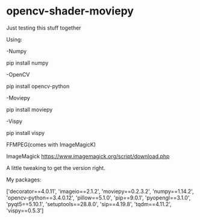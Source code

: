 # opencv-shader-moviepy
Just testing this stuff together

Using:

-Numpy

pip install numpy

-OpenCV

pip install opencv-python

-Moviepy

pip install moviepy

-Vispy

pip install vispy 

FFMPEG(comes with ImageMagicK)

ImageMagick
https://www.imagemagick.org/script/download.php

A little tweaking to get the version right.


My packages:

['decorator==4.0.11', 'imageio==2.1.2', 'moviepy==0.2.3.2', 'numpy==1.14.2', 'opencv-python==3.4.0.12', 'pillow==5.1.0', 'pip==9.0.1', 'pyopengl==3.1.0', 'pyqt5==5.10.1', 'setuptools==28.8.0', 'sip==4.19.8', 'tqdm==4.11.2', 'vispy==0.5.3']
